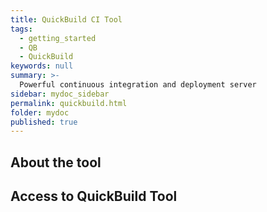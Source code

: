 ```yaml
---
title: QuickBuild CI Tool
tags:
  - getting_started
  - QB
  - QuickBuild
keywords: null
summary: >-
  Powerful continuous integration and deployment server
sidebar: mydoc_sidebar
permalink: quickbuild.html
folder: mydoc
published: true
---
```


## About the tool

## Access to QuickBuild Tool
